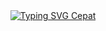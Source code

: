 <div align="center">
  <a href="https://git.io/typing-svg">
    <img src="https://readme-typing-svg.demolab.com/?font=VT323&size=27&color=33FF33&center=true&vCenter=true&width=500&lines=Hello+world,+this+is+my+portfolio+website&duration=5000ms" alt="Typing SVG Cepat" />
  </a>
</div>
